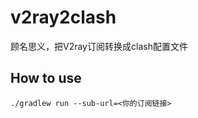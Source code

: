 # v2ray2clash
顾名思义，把V2ray订阅转换成clash配置文件

## How to use
```shell script
./gradlew run --sub-url=<你的订阅链接>
```
